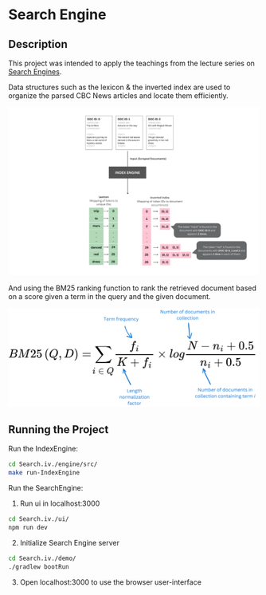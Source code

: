 # Search Engine

## Description
This project was intended to apply the teachings from the lecture series on [Search Engines](https://www.youtube.com/@msci541-searchengines3). 

Data structures such as the lexicon & the inverted index are used to organize the parsed CBC News articles and locate them efficiently.

![Index Engine diagram](assets/index_engine.svg)

And using the BM25 ranking function to rank the retrieved document based on a score given a term in the query and the given document.

![BM25 Equation](assets/bm25.svg)

## Running the Project
Run the IndexEngine:
``` bash
cd Search.iv./engine/src/
make run-IndexEngine
```

Run the SearchEngine:
1. Run ui in localhost:3000
``` bash
cd Search.iv./ui/
npm run dev
```
2. Initialize Search Engine server
``` bash
cd Search.iv./demo/ 
./gradlew bootRun
```
3. Open localhost:3000 to use the browser user-interface